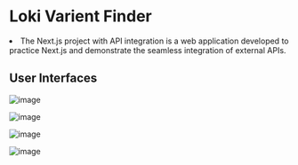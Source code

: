 # Loki Varient Finder

<li>The Next.js project with API integration is a web application developed to practice Next.js and demonstrate the seamless integration of external APIs.

## User Interfaces

![image](https://github.com/janith720/Nextjs-Variants-List/assets/85020879/f9c974a0-9f77-47a4-9f23-2994d731db1e)

![image](https://github.com/janith720/Nextjs-Variants-List/assets/85020879/619f184c-97dd-447c-9582-b6e207b47c99)

![image](https://github.com/janith720/Nextjs-Variants-List/assets/85020879/1c5475b3-015a-4d60-a363-9d9a62ed2e22)

![image](https://github.com/janith720/Nextjs-Variants-List/assets/85020879/30865ebe-76b5-4846-b093-19f6e905857c)




